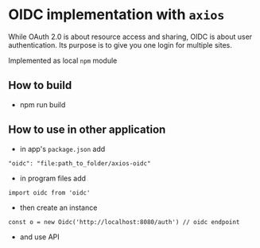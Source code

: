 # OIDC implementation with `axios`

While OAuth 2.0 is about resource access and sharing, OIDC is about user authentication. 
Its purpose is to give you one login for multiple sites. 

Implemented as local `npm` module

## How to build

- npm run build

## How to use in other application

- in app's `package.json` add
```
"oidc": "file:path_to_folder/axios-oidc"
```
- in program files add
```
import oidc from 'oidc'
```
- then create an instance
```
const o = new Oidc('http://localhost:8080/auth') // oidc endpoint
```
- and use API

